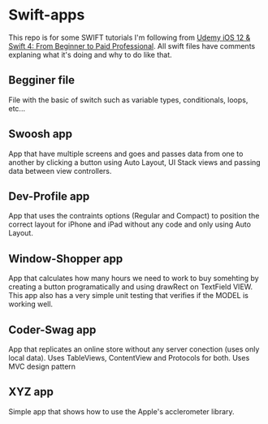 # Swift-apps
This repo is for some SWIFT tutorials I'm following from [Udemy iOS 12 & Swift 4: From Beginner to Paid Professional](https://www.udemy.com/devslopes-ios12/).
All swift files have comments explaning what it's doing and why to do like that.

## Begginer file
File with the basic of switch such as variable types, conditionals, loops, etc...

## Swoosh app
App that have multiple screens and goes and passes data from one to another by clicking a button using Auto Layout, UI Stack views and passing data between view controllers.

## Dev-Profile app
App that uses the contraints options (Regular and Compact) to position the correct layout for iPhone and iPad without any code and only using Auto Layout.

## Window-Shopper app
App that calculates how many hours we need to work to buy somehting by creating a button programatically and using drawRect on TextField VIEW.
This app also has a very simple unit testing that verifies if the MODEL is working well.

## Coder-Swag app
App that replicates an online store without any server conection (uses only local data).
Uses TableViews, ContentView and Protocols for both.
Uses MVC design pattern


## XYZ app
Simple app that shows how to use the Apple's acclerometer library.
